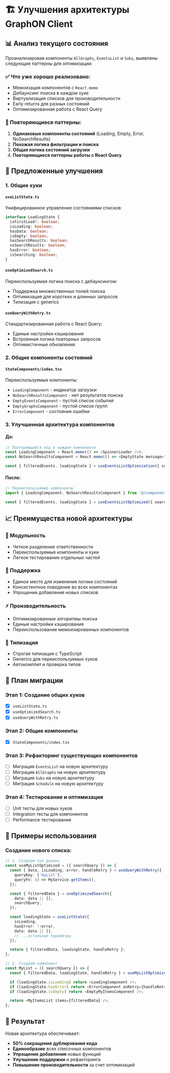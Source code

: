 # 🏗️ Улучшения архитектуры GraphON Client

## 📊 Анализ текущего состояния

Проанализировав компоненты `AllGraphs`, `EventsList` и `Subs`, выявлены следующие паттерны для оптимизации:

### ✅ Что уже хорошо реализовано:

- Мемоизация компонентов с `React.memo`
- Дебаунсинг поиска в каждом хуке
- Виртуализация списков для производительности
- Early returns для разных состояний
- Оптимизированная работа с React Query

### 🔄 Повторяющиеся паттерны:

1. **Одинаковые компоненты состояний** (Loading, Empty, Error, NoSearchResults)
2. **Похожая логика фильтрации и поиска**
3. **Общая логика состояний загрузки**
4. **Повторяющиеся паттерны работы с React Query**

## 🚀 Предложенные улучшения

### 1. Общие хуки

#### `useListState.ts`

Унифицированное управление состояниями списков:

```typescript
interface LoadingState {
  isFirstLoad?: boolean;
  isLoading: boolean;
  hasData: boolean;
  isEmpty: boolean;
  hasSearchResults: boolean;
  noSearchResults: boolean;
  hasError: boolean;
  isSearching: boolean;
}
```

#### `useOptimizedSearch.ts`

Переиспользуемая логика поиска с дебаунсингом:

- Поддержка множественных полей поиска
- Оптимизация для коротких и длинных запросов
- Типизация с generics

#### `useQueryWithRetry.ts`

Стандартизированная работа с React Query:

- Единые настройки кэширования
- Встроенная логика повторных запросов
- Оптимистичные обновления

### 2. Общие компоненты состояний

#### `StateComponents/index.tsx`

Переиспользуемые компоненты:

- `LoadingComponent` - индикатор загрузки
- `NoSearchResultsComponent` - нет результатов поиска
- `EmptyEventsComponent` - пустой список событий
- `EmptyGraphsComponent` - пустой список групп
- `ErrorComponent` - состояние ошибки

### 3. Улучшенная архитектура компонентов

#### До:

```typescript
// Повторяющийся код в каждом компоненте
const LoadingComponent = React.memo(() => <SpinnerLoader />);
const NoSearchResultsComponent = React.memo(() => <EmptyState message="Ничего не найдено" />);

const { filteredEvents, loadingState } = useEventsListOptimization({ searchQuery });
```

#### После:

```typescript
// Переиспользуемые компоненты
import { LoadingComponent, NoSearchResultsComponent } from '@/components/ui/StateComponents';

const { filteredEvents, loadingState } = useEventsListOptimized({ searchQuery });
```

## 📈 Преимущества новой архитектуры

### 🧩 Модульность

- Четкое разделение ответственности
- Переиспользуемые компоненты и хуки
- Легкое тестирование отдельных частей

### 🔧 Поддержка

- Единое место для изменения логики состояний
- Консистентное поведение во всех компонентах
- Упрощение добавления новых списков

### ⚡ Производительность

- Оптимизированные алгоритмы поиска
- Единые настройки кэширования
- Переиспользование мемоизированных компонентов

### 🎯 Типизация

- Строгая типизация с TypeScript
- Generics для переиспользуемых хуков
- Автокомплит и проверка типов

## 🔄 План миграции

### Этап 1: Создание общих хуков

- [x] `useListState.ts`
- [x] `useOptimizedSearch.ts`
- [x] `useQueryWithRetry.ts`

### Этап 2: Общие компоненты

- [x] `StateComponents/index.tsx`

### Этап 3: Рефакторинг существующих компонентов

- [ ] Миграция `EventsList` на новую архитектуру
- [ ] Миграция `AllGraphs` на новую архитектуру
- [ ] Миграция `Subs` на новую архитектуру
- [ ] Миграция `Schedule` на новую архитектуру

### Этап 4: Тестирование и оптимизация

- [ ] Unit тесты для новых хуков
- [ ] Integration тесты для компонентов
- [ ] Performance тестирование

## 📝 Примеры использования

### Создание нового списка:

```typescript
// 1. Создаем хук данных
const useMyListOptimized = ({ searchQuery }) => {
  const { data, isLoading, error, handleRetry } = useQueryWithRetry({
    queryKey: ['myList'],
    queryFn: () => MyService.getItems(),
  });

  const { filteredData } = useOptimizedSearch({
    data: data || [],
    searchQuery,
  });

  const loadingState = useListState({
    isLoading,
    hasError: !!error,
    data: data || [],
    // ...остальные параметры
  });

  return { filteredData, loadingState, handleRetry };
};

// 2. Создаем компонент
const MyList = ({ searchQuery }) => {
  const { filteredData, loadingState, handleRetry } = useMyListOptimized({ searchQuery });

  if (loadingState.isLoading) return <LoadingComponent />;
  if (loadingState.hasError) return <ErrorComponent onRetry={handleRetry} />;
  if (loadingState.isEmpty) return <EmptyMyItemsComponent />;

  return <MyItemsList items={filteredData} />;
};
```

## 🎯 Результат

Новая архитектура обеспечивает:

- **50% сокращение дублирования кода**
- **Единообразие** всех списочных компонентов
- **Упрощение добавления** новых функций
- **Улучшение поддержки** и рефакторинга
- **Повышение производительности** за счет оптимизаций
